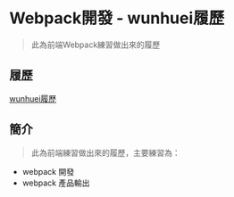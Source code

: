# Webpack開發 - wunhuei履歷 

> 此為前端Webpack練習做出來的履歷

## 履歷

[wunhuei履歷](https://wunhuei.github.io/myworks/dist/index.html)

## 簡介

> 此為前端練習做出來的履歷，主要練習為：
 * webpack 開發
 * webpack 產品輸出